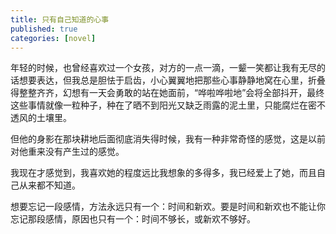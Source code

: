```yaml
---
title: 只有自己知道的心事
published: true
categories: [novel]
---
```


年轻的时候，也曾经喜欢过一个女孩，对方的一点一滴，一颦一笑都让我有无尽的话想要表达，但我总是胆怯于启齿，小心翼翼地把那些心事静静地窝在心里，折叠得整整齐齐，幻想有一天会勇敢的站在她面前，“哗啦哗啦地”会将全部抖开，最终这些事情就像一粒种子，种在了晒不到阳光又缺乏雨露的泥土里，只能腐烂在密不透风的土壤里。

但他的身影在那块耕地后面彻底消失得时候，我有一种非常奇怪的感觉，这是以前对他重来没有产生过的感觉。

我现在才感觉到，我喜欢她的程度远比我想象的多得多，我已经爱上了她，而且自己从来都不知道。

想要忘记一段感情，方法永远只有一个：时间和新欢。要是时间和新欢也不能让你忘记那段感情，原因也只有一个：时间不够长，或新欢不够好。
    